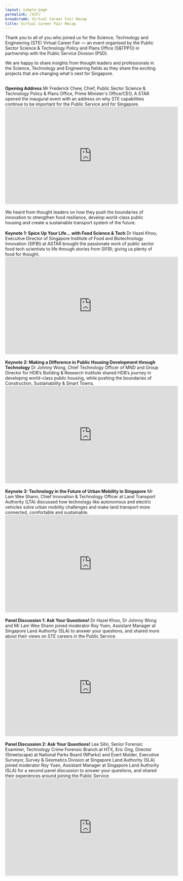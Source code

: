```yaml
---
layout: simple-page
permalink: /VCF/
breadcrumb: Virtual Career Fair Recap
title: Virtual Career Fair Recap
---
```


Thank you to all of you who joined us for the Science, Technology and Engineering (STE) Virtual Career Fair — an event organised by the Public Sector Science & Technology Policy and Plans Office (S&TPPO) in partnership with the Public Service Division (PSD).
 
We are happy to share insights from thought leaders and professionals in the Science, Technology and Engineering fields as they share the exciting projects that are changing what's next for Singapore. 

<br>
<b>Opening Address</b>
Mr Frederick Chew, Chief, Public Sector Science & Technology Policy & Plans Office, Prime Minister's Office/CEO, A STAR opened the inaugural event with an address on why STE capabilities continue to be important for the Public Service and for Singapore.
<br>
<div class="bp-youtube">
<iframe width="560" height="315" src="https://www.youtube.com/embed/cA6CQanEtMk" frameborder="0" allow="accelerometer; autoplay; clipboard-write; encrypted-media; gyroscope; picture-in-picture" allowfullscreen></iframe>
</div>
<br>
We heard from thought leaders on how they push the boundaries of innovation to strengthen food resilience, develop world-class public housing and create a sustainable transport system of the future.
<br>
<br>
<b>Keynote 1: Spice Up Your Life... with Food Science & Tech</b>
Dr Hazel Khoo, Executive Director of Singapore Institute of Food and Biotechnology Innovation (SIFBI) at ASTAR brought the passionate work of public sector food tech scientists to life through stories from SIFBI; giving us plenty of food for thought.
<br>
<div class="bp-youtube">
<iframe width="560" height="315" src="https://www.youtube.com/embed/RDRuS3SaDFw" frameborder="0" allow="accelerometer; autoplay; clipboard-write; encrypted-media; gyroscope; picture-in-picture" allowfullscreen></iframe>
</div>
<br>
<b>Keynote 2: Making a Difference in Public Housing Development through Technology</b>
Dr Johnny Wong, Chief Technology Officer of MND and Group Director for HDB’s Building & Research Institute shared HDB’s journey in developing world-class public housing, while pushing the boundaries of Construction, Sustainability & Smart Towns.
<br>
<div class="bp-youtube">
<iframe width="560" height="315" src="https://www.youtube.com/embed/aBWYSNc5lM0" frameborder="0" allow="accelerometer; autoplay; clipboard-write; encrypted-media; gyroscope; picture-in-picture" allowfullscreen></iframe>
</div>
<br>
<b>Keynote 3: Technology in the Future of Urban Mobility in Singapore</b>
Mr Lam Wee Shann, Chief Innovation & Technology Officer at Land Transport Authority (LTA) discussed how technology like autonomous and electric vehicles solve urban mobility challenges and make land transport more connected, comfortable and sustainable.
<br>
<div class="bp-youtube">
<iframe width="560" height="315" src="https://www.youtube.com/embed/nzXjuXZaZAA" frameborder="0" allow="accelerometer; autoplay; clipboard-write; encrypted-media; gyroscope; picture-in-picture" allowfullscreen></iframe>
</div>
<br>
<b>Panel Discussion 1: Ask Your Questions!</b>
Dr Hazel Khoo, Dr Johnny Wong and Mr Lam Wee Shann joined moderator Roy Yuen, Assistant Manager at Singapore Land Authority (SLA) to answer your questions, and shared more about their views on STE careers in the Public Service
<br>
<div class="bp-youtube">
<iframe width="560" height="315" src="https://www.youtube.com/embed/bf0xPTxbY9M" frameborder="0" allow="accelerometer; autoplay; clipboard-write; encrypted-media; gyroscope; picture-in-picture" allowfullscreen></iframe>
</div>
<br>
<b>Panel Discussion 2: Ask Your Questions!</b>
Lee Silin, Senior Forensic Examiner, Technology Crime Forensic Branch at HTX, Eric Ong, Director (Streetscape) at National Parks Board (NParks) and Evert Mulder, Executive Surveyor, Survey & Geomatics Division at Singapore Land Authority (SLA) joined moderator Roy Yuen, Assistant Manager at Singapore Land Authority (SLA) for a second panel discussion to answer your questions, and shared their experiences around joining the Public Service
<br>
<div class="bp-youtube">
<iframe width="560" height="315" src="https://www.youtube.com/embed/hhb-aKRfDmM" frameborder="0" allow="accelerometer; autoplay; clipboard-write; encrypted-media; gyroscope; picture-in-picture" allowfullscreen></iframe>
</div>
<br>
